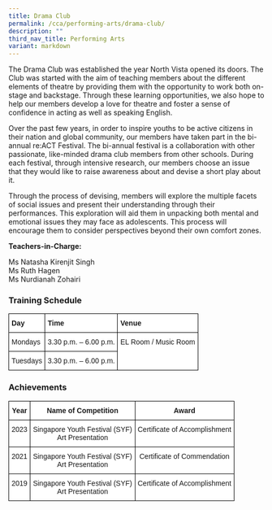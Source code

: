 ```yaml
---
title: Drama Club
permalink: /cca/performing-arts/drama-club/
description: ""
third_nav_title: Performing Arts
variant: markdown
---
```

The Drama Club was established the year North Vista opened its doors. The Club was started with the aim of teaching members about the different elements of theatre by providing them with the opportunity to work both on-stage and backstage. Through these learning opportunities, we also hope to help our members develop a love for theatre and foster a sense of confidence in acting as well as speaking English.

Over the past few years, in order to inspire youths to be active citizens in their nation and global community, our members have taken part in the bi-annual re:ACT Festival. The bi-annual festival is a collaboration with other passionate, like-minded drama club members from other schools. During each festival, through intensive research, our members choose an issue that they would like to raise awareness about and devise a short play about it.

Through the process of devising, members will explore the multiple facets of social issues and present their understanding through their performances. This exploration will aid them in unpacking both mental and emotional issues they may face as adolescents. This process will encourage them to consider perspectives beyond their own comfort zones.


**Teachers-in-Charge:**

Ms Natasha Kirenjit Singh <br>
Ms Ruth Hagen <br>
Ms Nurdianah Zohairi

  

### Training Schedule

<style type="text/css">
.tg  {border-collapse:collapse;border-spacing:0;}
.tg td{border-color:black;border-style:solid;border-width:1px;font-family:Arial, sans-serif;font-size:14px;
  overflow:hidden;padding:10px 5px;word-break:normal;}
.tg th{border-color:black;border-style:solid;border-width:1px;font-family:Arial, sans-serif;font-size:14px;
  font-weight:normal;overflow:hidden;padding:10px 5px;word-break:normal;}
.tg .tg-dgl5{background-color:#FFF;font-weight:bold;text-align:left;vertical-align:top}
.tg .tg-ktyi{background-color:#FFF;text-align:left;vertical-align:top}
</style>
<table class="tg">
<thead>
  <tr>
    <th class="tg-dgl5">Day</th>
    <th class="tg-dgl5">Time</th>
    <th class="tg-dgl5">Venue</th>
  </tr>
</thead>
<tbody>
  <tr>
    <td class="tg-ktyi">Mondays</td>
    <td class="tg-ktyi">3.30 p.m. – 6.00 p.m.</td>
    <td class="tg-ktyi" rowspan="2">EL Room / Music Room</td>
  </tr>
  <tr>
    <td class="tg-ktyi">Tuesdays</td>
    <td class="tg-ktyi">3.30 p.m. – 6.00 p.m.</td>
  </tr>
</tbody>
</table>

### Achievements

<style type="text/css">
.tg  {border-collapse:collapse;border-spacing:0;}
.tg td{border-color:black;border-style:solid;border-width:1px;font-family:Arial, sans-serif;font-size:14px;
  overflow:hidden;padding:10px 5px;word-break:normal;}
.tg th{border-color:black;border-style:solid;border-width:1px;font-family:Arial, sans-serif;font-size:14px;
  font-weight:normal;overflow:hidden;padding:10px 5px;word-break:normal;}
.tg .tg-9hzb{background-color:#FFF;font-weight:bold;text-align:center;vertical-align:top}
.tg .tg-7yig{background-color:#FFF;text-align:center;vertical-align:top}
</style>
<table class="tg">
<thead>
  <tr>
    <th class="tg-9hzb">Year</th>
    <th class="tg-9hzb">Name of Competition</th>
    <th class="tg-9hzb">Award</th>
  </tr>
</thead>
<tbody>
	  <tr>
    <td class="tg-7yig">2023</td>
    <td class="tg-7yig">Singapore Youth Festival (SYF)<br>Art Presentation</td>
    <td class="tg-7yig">Certificate of Accomplishment</td>
  </tr>
  <tr>
    <td class="tg-7yig">2021</td>
    <td class="tg-7yig">Singapore Youth Festival (SYF)<br>Art Presentation</td>
    <td class="tg-7yig">Certificate of Commendation</td>
  </tr>
  <tr>
    <td class="tg-7yig">2019</td>
    <td class="tg-7yig">Singapore Youth Festival (SYF)<br>Art Presentation</td>
    <td class="tg-7yig">Certificate of Accomplishment</td>
  </tr>
 
</tbody>
</table>

